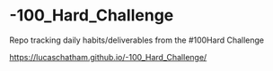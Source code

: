 # -100_Hard_Challenge
Repo tracking daily habits/deliverables from the #100Hard Challenge

https://lucaschatham.github.io/-100_Hard_Challenge/ 
